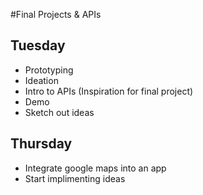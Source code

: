 #Final Projects & APIs


## Tuesday
- Prototyping
- Ideation
- Intro to APIs (Inspiration for final project)
- Demo
-	Sketch out ideas

## Thursday
- Integrate google maps into an app
- Start implimenting ideas
